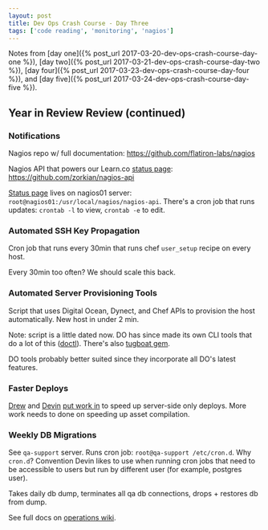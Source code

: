 ```yaml
---
layout: post
title: Dev Ops Crash Course - Day Three
tags: ['code reading', 'monitoring', 'nagios']
---
```


Notes from [day one]({% post_url 2017-03-20-dev-ops-crash-course-day-one %}), [day two]({% post_url 2017-03-21-dev-ops-crash-course-day-two %}), [day four]({% post_url 2017-03-23-dev-ops-crash-course-day-four %}), and [day five]({% post_url 2017-03-24-dev-ops-crash-course-day-five %}).

## Year in Review Review (continued)

### Notifications

Nagios repo w/ full documentation: https://github.com/flatiron-labs/nagios

Nagios API that powers our Learn.co [status page](status.learn.co): https://github.com/zorkian/nagios-api

[Status page](status.learn.co) lives on nagios01 server: `root@nagios01:/usr/local/nagios/nagios-api`. There's a cron job that runs updates: `crontab -l` to view, `crontab -e` to edit.

### Automated SSH Key Propagation

Cron job that runs every 30min that runs chef `user_setup` recipe on every host.

Every 30min too often? We should scale this back.

### Automated Server Provisioning Tools

Script that uses Digital Ocean, Dynect, and Chef APIs to provision the host automatically. New host in under 2 min.

Note: script is a little dated now. DO has since made its own CLI tools that do a lot of this ([doctl](https://www.digitalocean.com/community/tutorials/how-to-use-doctl-the-official-digitalocean-command-line-client)). There's also [tugboat gem](https://github.com/petems/tugboat).

DO tools probably better suited since they incorporate all DO's latest features.

### Faster Deploys

[Drew](https://github.com/drewprice) and [Devin](https://github.com/devinburnette) [put work in](https://github.com/flatiron-labs/ironboard/pull/9920/files) to speed up server-side only deploys. More work needs to done on speeding up asset compilation.

### Weekly DB Migrations

See `qa-support` server. Runs cron job: `root@qa-support /etc/cron.d`. Why `cron.d`? Convention Devin likes to use when running cron jobs that need to be accessible to users but run by different user (for example, postgres user).

Takes daily db dump, terminates all qa db connections, drops + restores db from dump.

See full docs on [operations wiki](https://github.com/flatiron-labs/operations/wiki/Restoring-Production-db-to-QA).
